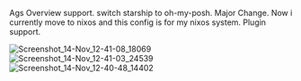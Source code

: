  Ags Overview support. switch starship to oh-my-posh. Major Change. Now i currently move to nixos and this config is for my nixos system. Plugin support.

![Screenshot_14-Nov_12-41-08_18069](https://github.com/user-attachments/assets/c362a09b-5b81-4b6f-9979-4127407856e4)
![Screenshot_14-Nov_12-41-03_24539](https://github.com/user-attachments/assets/b57887ba-b430-42c8-a041-653cdf2ec998)
![Screenshot_14-Nov_12-40-48_14402](https://github.com/user-attachments/assets/d2110b10-e5dc-4e71-9b22-df0fef9379ee)


